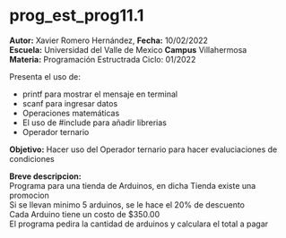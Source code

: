 # prog_est_prog11.1
<p><b>Autor:</b> Xavier Romero Hernández, <b>Fecha:</b> 10/02/2022 <br>
  <b>Escuela:</b> Universidad del Valle de Mexico <b>Campus</b> Villahermosa<br>
  <b>Materia:</b> Programación Estructrada
Ciclo: 01/2022</p>

<p>
Presenta el uso de:
  <ul>
    <li>printf para mostrar el mensaje en terminal</li>
    <li>scanf para ingresar datos</li>
    <li>Operaciones matemáticas</li>
    <li>El uso de #include para añadir librerias</li>
    <li>Operador ternario</li>
  </ul>
</p>

<b>Objetivo:</b> Hacer uso del Operador ternario para hacer evaluciaciones de condiciones

<p><b>Breve descripcion:</b><br>
Programa para una tienda de Arduinos, en dicha Tienda existe una promocion<br>
Si se llevan minimo 5 arduinos, se le hace el 20% de descuento<br>
Cada Arduino tiene un costo de $350.00<br>
El programa pedira la cantidad de arduinos y calculara el total a pagar
</p>
